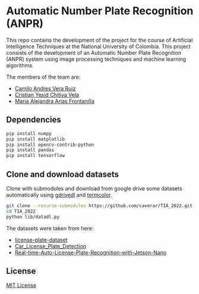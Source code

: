 # Automatic Number Plate Recognition (ANPR)

This repo contains the development of the project for the course of Artificial Intelligence Techniques at the National University of Colombia. This project consists of the development of an Automatic Number Plate Recognition (ANPR) system using image processing techniques and machine learning algorithms.

The members of the team are:

* [Camilo Andres Vera Ruiz](https://github.com/caverar)
* [Cristian Yesid Chitiva Vela](https://github.com/cychitivav)
* [Maria Alejandra Arias Frontanilla](https://github.com/ariasAleia)

## Dependencies

```bash
pip install numpy
pip install matplotlib
pip install opencv-contrib-python
pip install pandas
pip install tensorflow
```

## Clone and download datasets

Clone with submodules and download from google drive some datasets automatically using [gdrivedl](https://github.com/matthuisman/gdrivedl) and [termcolor](https://pypi.org/project/termcolor/).

```bash
git clone --recurse-submodules https://github.com/caverar/TIA_2022.git
cd TIA_2022
python lib/datadl.py
```

The datasets were taken from here:

* [license-plate-dataset](https://github.com/RobertLucian/license-plate-dataset)
* [Car_License_Plate_Detection](https://www.kaggle.com/datasets/andrewmvd/car-plate-detection)
* [Real-time-Auto-License-Plate-Recognition-with-Jetson-Nano](https://github.com/winter2897/Real-time-Auto-License-Plate-Recognition-with-Jetson-Nano)

## License

[MIT License](LICENSE)
